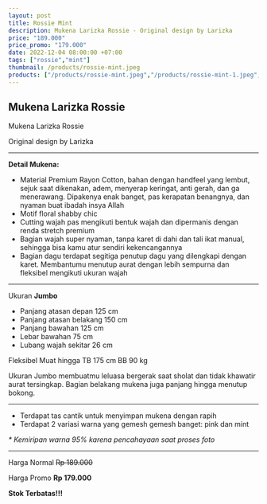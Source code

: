 ```yaml
---
layout: post
title: Rossie Mint
description: Mukena Larizka Rossie - Original design by Larizka
price: "189.000"
price_promo: "179.000"
date: 2022-12-04 08:00:00 +07:00
tags: ["rossie","mint"]
thumbnail: /products/rossie-mint.jpeg
products: ["/products/rossie-mint.jpeg","/products/rossie-mint-1.jpeg","/products/rossie-mint-2.jpeg","/products/rossie-mint-3.jpeg"]
---
```


## Mukena Larizka Rossie ##

Mukena Larizka Rossie

Original design by Larizka

---

**Detail Mukena:**

* Material Premium Rayon Cotton, bahan dengan handfeel yang lembut, sejuk saat dikenakan, adem, menyerap keringat, anti gerah, dan ga menerawang. Dipakenya enak banget, pas kerapatan benangnya, dan nyaman buat ibadah insya Allah
* Motif floral shabby chic
* Cutting wajah pas mengikuti bentuk wajah dan dipermanis dengan renda stretch premium
* Bagian wajah super nyaman, tanpa karet di dahi dan tali ikat manual, sehingga bisa kamu atur sendiri kekencangannya
* Bagian dagu terdapat segitiga penutup dagu yang dilengkapi dengan karet. Membantumu menutup aurat dengan lebih sempurna dan fleksibel mengikuti ukuran wajah

---

Ukuran **Jumbo**

* Panjang atasan depan 125 cm
* Panjang atasan belakang 150 cm
* Panjang bawahan 125 cm
* Lebar bawahan 75 cm
* Lubang wajah sekitar 26 cm

Fleksibel Muat hingga TB 175 cm BB 90 kg

Ukuran Jumbo membuatmu leluasa bergerak saat sholat dan tidak khawatir aurat tersingkap. Bagian belakang mukena juga panjang hingga menutup bokong.

---

* Terdapat tas cantik untuk menyimpan mukena dengan rapih
* Terdapat 2 variasi warna yang gemesh gemesh banget: pink dan mint
 
_* Kemiripan warna 95% karena pencahayaan saat proses foto_

---

Harga Normal ~~Rp 189.000~~

Harga Promo **Rp 179.000**

**Stok Terbatas!!!**
